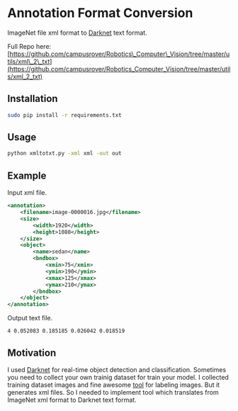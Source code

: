 # Annotation Format Conversion

ImageNet file xml format to [Darknet](https://github.com/pjreddie/darknet) text format.

Full Repo here: [https://github.com/campusrover/Robotics\_Computer\_Vision/tree/master/utils/xml\_2\_txt](https://github.com/campusrover/Robotics_Computer_Vision/tree/master/utils/xml_2_txt)

## Installation

```bash
sudo pip install -r requirements.txt
```

## Usage

```bash
python xmltotxt.py -xml xml -out out
```

## Example

Input xml file.

```xml
<annotation>
    <filename>image-0000016.jpg</filename>
    <size>
        <width>1920</width>
        <height>1080</height>
    </size>
    <object>
        <name>sedan</name>
        <bndbox>
            <xmin>75</xmin>
            <ymin>190</ymin>
            <xmax>125</xmax>
            <ymax>210</ymax>
        </bndbox>
    </object>
</annotation>
```

Output text file.

```text
4 0.052083 0.185185 0.026042 0.018519
```

## Motivation

I used [Darknet](https://github.com/pjreddie/darknet) for real-time object detection and classification. Sometimes you need to collect your own trainig dataset for train your model. I collected training dataset images and fine awesome [tool](https://github.com/tzutalin/labelImg) for labeling images. But it generates xml files. So I needed to implement tool which translates from ImageNet xml format to Darknet text format.
